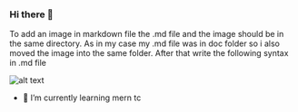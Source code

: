 ### Hi there 👋


To add an image in markdown file the .md file and the image should be in the same directory. As in my case my .md file was in doc folder so i also moved the image into the same folder. After that write the following syntax in .md file

![alt text](filename)

- 🌱 I’m currently learning mern tc

